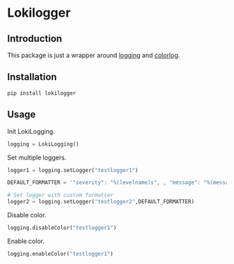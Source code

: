 # Lokilogger

## Introduction

This package is just a wrapper around [logging](https://docs.python.org/3/library/logging.html) and [colorlog](https://github.com/borntyping/python-colorlog).

## Installation

```shell
pip install lokilogger
```

## Usage

Init LokiLogging.

```python
logging = LokiLogging()
```

Set multiple loggers.

```python
logger1 = logging.setLogger("testlogger1")

DEFAULT_FORMATTER = '"severity": "%(levelname)s", , "message": "%(message)s"'

# Set logger with custom formatter
logger2 = logging.setLogger("testlogger2",DEFAULT_FORMATTER)
```

Disable color.

```python
logging.disableColor("testlogger1")
```

Enable color.

```python
logging.enableColor("testlogger1")
```
